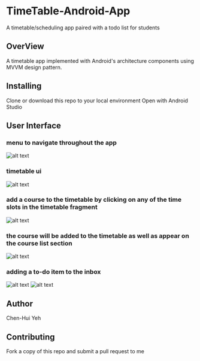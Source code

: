 # TimeTable-Android-App
A timetable/scheduling app paired with a todo list for students

## OverView
A timetable app implemented with Android's architecture components using MVVM design pattern.

## Installing
Clone or download this repo to your local environment
Open with Android Studio


## User Interface

### menu to navigate throughout the app
![alt text](https://github.com/chenhuiyeh/TimeTable-Android-App/blob/master/wiki-images/Screenshot_1545869706.png)


### timetable ui
![alt text](https://github.com/chenhuiyeh/TimeTable-Android-App/blob/master/wiki-images/Screenshot_1545871066.png)


### add a course to the timetable by clicking on any of the time slots in the timetable fragment
![alt text](https://github.com/chenhuiyeh/TimeTable-Android-App/blob/master/wiki-images/Screenshot_1545866992.png)


### the course will be added to the timetable as well as appear on the course list section
![alt text](https://github.com/chenhuiyeh/TimeTable-Android-App/blob/master/wiki-images/Screenshot_1545869709.png)


### adding a to-do item to the inbox
![alt text](https://github.com/chenhuiyeh/TimeTable-Android-App/blob/master/wiki-images/Screenshot_1545869738.png)
![alt text](https://github.com/chenhuiyeh/TimeTable-Android-App/blob/master/wiki-images/Screenshot_1545869735.png)


## Author
Chen-Hui Yeh

## Contributing
Fork a copy of this repo and submit a pull request to me
